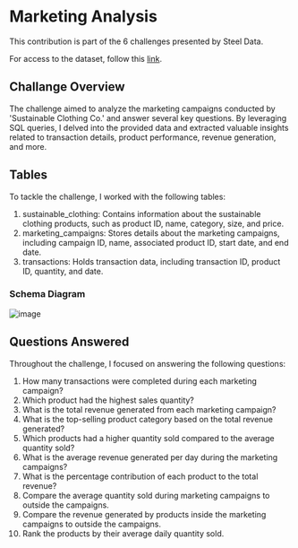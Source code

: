 # Marketing Analysis

This contribution is part of the 6 challenges presented by Steel Data.

For access to the dataset, follow this [link](https://www.steeldata.org.uk/sql6.html).

## Challange Overview
The challenge aimed to analyze the marketing campaigns conducted by 'Sustainable Clothing Co.' and answer several key questions. By leveraging SQL queries, I delved into the provided data and extracted valuable insights related to transaction details, product performance, revenue generation, and more.

## Tables
To tackle the challenge, I worked with the following tables:

1. sustainable_clothing: Contains information about the sustainable clothing products, such as product ID, name, category, size, and price.
2. marketing_campaigns: Stores details about the marketing campaigns, including campaign ID, name, associated product ID, start date, and end date.
3. transactions: Holds transaction data, including transaction ID, product ID, quantity, and date.

### Schema Diagram
![image](https://github.com/SharvananB0510/Steel_challenge-6/assets/69303949/977ebece-5b55-4b52-b59f-0e5695e5f00b)

## Questions Answered 
Throughout the challenge, I focused on answering the following questions:

1. How many transactions were completed during each marketing campaign?
2. Which product had the highest sales quantity?
3. What is the total revenue generated from each marketing campaign?
4. What is the top-selling product category based on the total revenue generated?
5. Which products had a higher quantity sold compared to the average quantity sold?
6. What is the average revenue generated per day during the marketing campaigns?
7. What is the percentage contribution of each product to the total revenue?
8. Compare the average quantity sold during marketing campaigns to outside the campaigns.
9. Compare the revenue generated by products inside the marketing campaigns to outside the campaigns.
10. Rank the products by their average daily quantity sold.


